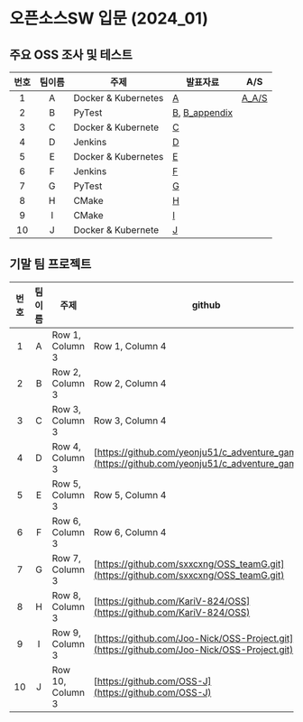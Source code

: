 # 오픈소스SW 입문 (2024_01)

## 주요 OSS 조사 및 테스트
| 번호 | 팀이름 | 주제 | 발표자료 | A/S |
|:----------:|:----------:|----------|----------|----------|
| 1 | A | Docker & Kubernetes | [A](path/to/A.pptx) | [A_A/S](path/to/A_AS.pdf) |
| 2 | B | PyTest |  [B](path/to/B.pptx), [B_appendix](path/to/B_Appendix.pptx) |  |
| 3 | C | Docker & Kubernete | [C](path/to/C.pptx) |  |
| 4 | D | Jenkins | [D](path/to/D.pptx) |  |
| 5 | E | Docker & Kubernetes |  [E](path/to/E.pptx) |  |
| 6 | F | Jenkins | [F](path/to/F.pptx) | |
| 7 | G | PyTest | [G](path/to/G.pdf) | |
| 8 | H | CMake |  [H](path/to/H.pptx) |  |
| 9 | I | CMake | [I](path/to/I.pptx) |  |
| 10 | J | Docker & Kubernete | [J](path/to/J.pdf) |  |


## 기말 팀 프로젝트
| 번호 | 팀이름 | 주제 | github | 발표자료 | A/S |
|:----------:|:----------:|----------|----------|----------|----------|
| 1 | A | Row 1, Column 3 | Row 1, Column 4 | Row 1, Column 5 | Row 1, Column 6 |
| 2 | B | Row 2, Column 3 | Row 2, Column 4 | Row 2, Column 5 | Row 2, Column 6 |
| 3 | C | Row 3, Column 3 | Row 3, Column 4 | Row 3, Column 5 | Row 3, Column 6 |
| 4 | D | Row 4, Column 3 | [https://github.com/yeonju51/c_adventure_game.git](https://github.com/yeonju51/c_adventure_game.git) | Row 4, Column 5 | Row 4, Column 6 |
| 5 | E | Row 5, Column 3 | Row 5, Column 4 | Row 5, Column 5 | Row 5, Column 6 |
| 6 | F | Row 6, Column 3 | Row 6, Column 4 | Row 6, Column 5 | Row 6, Column 6 |
| 7 | G | Row 7, Column 3 | [https://github.com/sxxcxng/OSS_teamG.git](https://github.com/sxxcxng/OSS_teamG.git) | Row 7, Column 5 | Row 7, Column 6 |
| 8 | H | Row 8, Column 3 | [https://github.com/KariV-824/OSS](https://github.com/KariV-824/OSS)| Row 8, Column 5 | Row 8, Column 6 |
| 9 | I | Row 9, Column 3 | [https://github.com/Joo-Nick/OSS-Project.git](https://github.com/Joo-Nick/OSS-Project.git) | Row 9, Column 5 | Row 9, Column 6 |
| 10 | J | Row 10, Column 3 | [https://github.com/OSS-J](https://github.com/OSS-J) | Row 10, Column 5 | Row 10, Column 6 |
